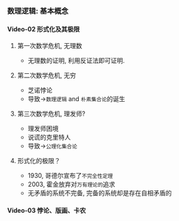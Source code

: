 ### 数理逻辑: 基本概念

#### Video-02 形式化及其极限

1. 第一次数学危机, 无理数
    * 无理数的证明, 利用反证法即可证明.
2. 第二次数学危机, 无穷
    * 芝诺悖论
    * 导致->`数理逻辑` and `朴素集合论`的诞生
3. 第三次数学危机, 理发师?
    * 理发师困境
    * 说谎的克里特人
    * 导致->`公理化集合论`

4. 形式化的极限？
    * 1930, 哥德尔宣布了`不完全性定理`
    * 2003, 霍金放弃对`万有理论的`追求
    * 无矛盾的系统不完备, 完备的系统却是存在自相矛盾的

#### Video-03 悖论、版画、卡农

